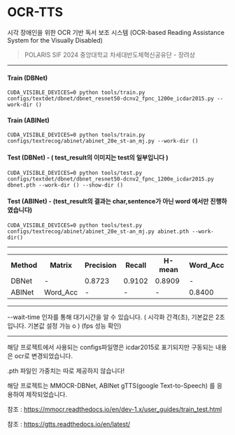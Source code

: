 # OCR-TTS
시각 장애인을 위한 OCR 기반 독서 보조 시스템 (OCR-based Reading Assistance System for the Visually Disabled)

> POLARIS SIF 2024 중앙대학교 차세대반도체혁신공유단 - 장려상

-  -  -

#### Train (DBNet)

```
CUDA_VISIBLE_DEVICES=0 python tools/train.py configs/textdet/dbnet/dbnet_resnet50-dcnv2_fpnc_1200e_icdar2015.py --work-dir () 
```

#### Train (ABINet)
```
CUDA_VISIBLE_DEVICES=0 python tools/train.py configs/textrecog/abinet/abinet_20e_st-an_mj.py --work-dir () 
```

#### Test (DBNet) - ( test_result의 이미지는 test의 일부입니다 ) 
```
CUDA_VISIBLE_DEVICES=0 python tools/test.py configs/textdet/dbnet/dbnet_resnet50-dcnv2_fpnc_1200e_icdar2015.py dbnet.pth --work-dir () --show-dir ()  
```

#### Test (ABINet) - (test_result의 결과는 char,sentence가 아닌 word 에서만 진행하였습니다)
```
CUDA_VISIBLE_DEVICES=0 python tools/test.py configs/textrecog/abinet/abinet_20e_st-an_mj.py abinet.pth --work-dir()
```
- - - 

<table>
  <tr>
    <th>Method</th>
    <th>Matrix</th>
    <th>Precision</th>
    <th>Recall</th>
    <th>H-mean</th>
    <th>Word_Acc</th>
  </tr>
  <tr>
    <td>DBNet</td>
    <td>-</td>
    <td>0.8723</td>
    <td>0.9102</td>
    <td>0.8909</td>
    <td>-</td>
  </tr>
  <tr>
    <td>ABINet</td>
    <td>Word_Acc</td>
    <td>-</td>
    <td>-</td>
    <td>-</td>
    <td>0.8400</td>
  </tr>
</table>




-  -  -

--wait-time 인자를 통해 대기시간을 알 수 있습니다. ( 시각화 간격(초), 기본값은 2초입니다. 기본값 설정 가능 o ) (fps 성능 확인)  


-  -  -

해당 프로젝트에서 사용되는 configs파일명은 icdar2015로 표기되지만 구동되는 내용은 ocr로 변경되었습니다.

.pth 파일인 가중치는 따로 제공하지 않습니다!





















해당 프로젝트는 MMOCR-DBNet, ABINet gTTS(google Text-to-Speech) 를 응용하여 제작되었습니다.

참조 : https://mmocr.readthedocs.io/en/dev-1.x/user_guides/train_test.html

참조 : https://gtts.readthedocs.io/en/latest/
